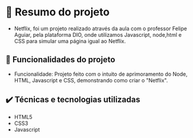 <h1> 📁 Resumo do projeto</h1>

- Netflix, foi um projeto realizado através da aula com o professor Felipe Aguiar, pela plataforma DIO, onde utilizamos Javascript, node,html e CSS para simular uma página igual ao Netflix.

🔨 Funcionalidades do projeto
---
- Funcionalidade: Projeto feito com o intuito de aprimoramento do Node, HTML, Javascript e CSS, demonstrando como criar o "Netflix".

✔️ Técnicas e tecnologias utilizadas
---
- HTML5
- CSS3
- Javascript
